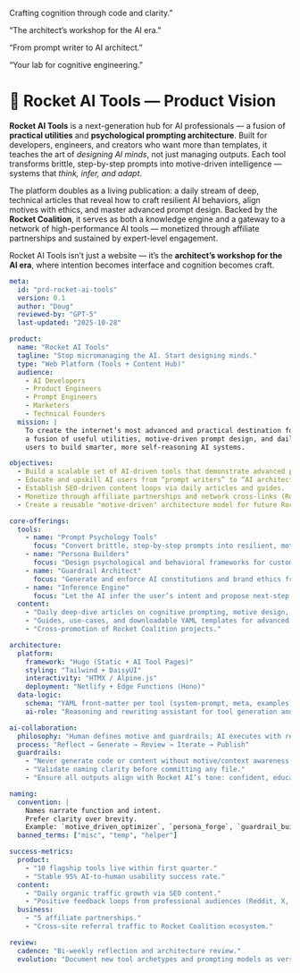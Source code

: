 





Crafting cognition through code and clarity.”


“The architect’s workshop for the AI era.”


“From prompt writer to AI architect.”




“Your lab for cognitive engineering.”









# 🚀 Rocket AI Tools — Product Vision
**Rocket AI Tools** is a next-generation hub for AI professionals — a fusion of **practical utilities** and **psychological prompting architecture**. Built for developers, engineers, and creators who want more than templates, it teaches the art of *designing AI minds*, not just managing outputs. Each tool transforms brittle, step-by-step prompts into motive-driven intelligence — systems that *think, infer, and adapt*.

The platform doubles as a living publication: a daily stream of deep, technical articles that reveal how to craft resilient AI behaviors, align motives with ethics, and master advanced prompt design. Backed by the **Rocket Coalition**, it serves as both a knowledge engine and a gateway to a network of high-performance AI tools — monetized through affiliate partnerships and sustained by expert-level engagement.

Rocket AI Tools isn’t just a website — it’s the **architect’s workshop for the AI era**, where intention becomes interface and cognition becomes craft.

```yaml
meta:
  id: "prd-rocket-ai-tools"
  version: 0.1
  author: "Doug"
  reviewed-by: "GPT-5"
  last-updated: "2025-10-28"

product:
  name: "Rocket AI Tools"
  tagline: "Stop micromanaging the AI. Start designing minds."
  type: "Web Platform (Tools + Content Hub)"
  audience:
    - AI Developers
    - Product Engineers
    - Prompt Engineers
    - Marketers
    - Technical Founders
  mission: |
    To create the internet’s most advanced and practical destination for AI professionals—
    a fusion of useful utilities, motive-driven prompt design, and daily insights that teach
    users to build smarter, more self-reasoning AI systems.

objectives:
  - Build a scalable set of AI-driven tools that demonstrate advanced prompt psychology.
  - Educate and upskill AI users from “prompt writers” to “AI architects.”
  - Establish SEO-driven content loops via daily articles and guides.
  - Monetize through affiliate partnerships and network cross-links (Rocket Coalition, etc.).
  - Create a reusable "motive-driven" architecture model for future Rocket Network sites.

core-offerings:
  tools:
    - name: "Prompt Psychology Tools"
      focus: "Convert brittle, step-by-step prompts into resilient, motive-driven ones."
    - name: "Persona Builders"
      focus: "Design psychological and behavioral frameworks for custom AI agents."
    - name: "Guardrail Architect"
      focus: "Generate and enforce AI constitutions and brand ethics frameworks."
    - name: "Inference Engine"
      focus: "Let the AI infer the user’s intent and propose next-step actions."
  content:
    - "Daily deep-dive articles on cognitive prompting, motive design, and AI strategy."
    - "Guides, use-cases, and downloadable YAML templates for advanced prompting."
    - "Cross-promotion of Rocket Coalition projects."

architecture:
  platform:
    framework: "Hugo (Static + AI Tool Pages)"
    styling: "Tailwind + DaisyUI"
    interactivity: "HTMX / Alpine.js"
    deployment: "Netlify + Edge Functions (Hono)"
  data-logic:
    schema: "YAML front-matter per tool (system-prompt, meta, examples)"
    ai-role: "Reasoning and rewriting assistant for tool generation and content synthesis"

ai-collaboration:
  philosophy: "Human defines motive and guardrails; AI executes with reasoning freedom."
  process: "Reflect → Generate → Review → Iterate → Publish"
  guardrails:
    - "Never generate code or content without motive/context awareness."
    - "Validate naming clarity before committing any file."
    - "Ensure all outputs align with Rocket AI’s tone: confident, educational, clean."

naming:
  convention: |
    Names narrate function and intent.  
    Prefer clarity over brevity.
    Example: `motive_driven_optimizer`, `persona_forge`, `guardrail_builder`.
  banned_terms: ["misc", "temp", "helper"]

success-metrics:
  product:
    - "10 flagship tools live within first quarter."
    - "Stable 95% AI-to-human usability success rate."
  content:
    - "Daily organic traffic growth via SEO content."
    - "Positive feedback loops from professional audiences (Reddit, X, LinkedIn)."
  business:
    - "5 affiliate partnerships."
    - "Cross-site referral traffic to Rocket Coalition ecosystem."

review:
  cadence: "Bi-weekly reflection and architecture review."
  evolution: "Document new tool archetypes and prompting models as versioned schemas."
```